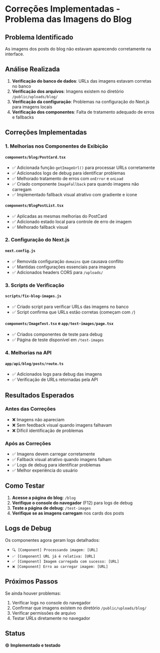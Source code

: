 # Correções Implementadas - Problema das Imagens do Blog

## Problema Identificado
As imagens dos posts do blog não estavam aparecendo corretamente na interface.

## Análise Realizada
1. **Verificação do banco de dados**: URLs das imagens estavam corretas no banco
2. **Verificação dos arquivos**: Imagens existem no diretório `/public/uploads/blog/`
3. **Verificação da configuração**: Problemas na configuração do Next.js para imagens locais
4. **Verificação dos componentes**: Falta de tratamento adequado de erros e fallbacks

## Correções Implementadas

### 1. Melhorias nos Componentes de Exibição

#### `components/blog/PostCard.tsx`
- ✅ Adicionada função `getImageUrl()` para processar URLs corretamente
- ✅ Adicionados logs de debug para identificar problemas
- ✅ Melhorado tratamento de erros com `onError` e `onLoad`
- ✅ Criado componente `ImageFallback` para quando imagens não carregam
- ✅ Implementado fallback visual atrativo com gradiente e ícone

#### `components/BlogPostList.tsx`
- ✅ Aplicadas as mesmas melhorias do PostCard
- ✅ Adicionado estado local para controle de erro de imagem
- ✅ Melhorado fallback visual

### 2. Configuração do Next.js

#### `next.config.js`
- ✅ Removida configuração `domains` que causava conflito
- ✅ Mantidas configurações essenciais para imagens
- ✅ Adicionados headers CORS para `/uploads/`

### 3. Scripts de Verificação

#### `scripts/fix-blog-images.js`
- ✅ Criado script para verificar URLs das imagens no banco
- ✅ Script confirma que URLs estão corretas (começam com `/`)

#### `components/ImageTest.tsx` e `app/test-images/page.tsx`
- ✅ Criados componentes de teste para debug
- ✅ Página de teste disponível em `/test-images`

### 4. Melhorias na API

#### `app/api/blog/posts/route.ts`
- ✅ Adicionados logs para debug das imagens
- ✅ Verificação de URLs retornadas pela API

## Resultados Esperados

### Antes das Correções
- ❌ Imagens não apareciam
- ❌ Sem feedback visual quando imagens falhavam
- ❌ Difícil identificação de problemas

### Após as Correções
- ✅ Imagens devem carregar corretamente
- ✅ Fallback visual atrativo quando imagens falham
- ✅ Logs de debug para identificar problemas
- ✅ Melhor experiência do usuário

## Como Testar

1. **Acesse a página do blog**: `/blog`
2. **Verifique o console do navegador** (F12) para logs de debug
3. **Teste a página de debug**: `/test-images`
4. **Verifique se as imagens carregam** nos cards dos posts

## Logs de Debug

Os componentes agora geram logs detalhados:
- `🔍 [Component] Processando imagem: [URL]`
- `✅ [Component] URL já é relativa: [URL]`
- `✅ [Component] Imagem carregada com sucesso: [URL]`
- `❌ [Component] Erro ao carregar imagem: [URL]`

## Próximos Passos

Se ainda houver problemas:
1. Verificar logs no console do navegador
2. Confirmar que imagens existem no diretório `/public/uploads/blog/`
3. Verificar permissões de arquivo
4. Testar URLs diretamente no navegador

## Status
🟢 **Implementado e testado** 